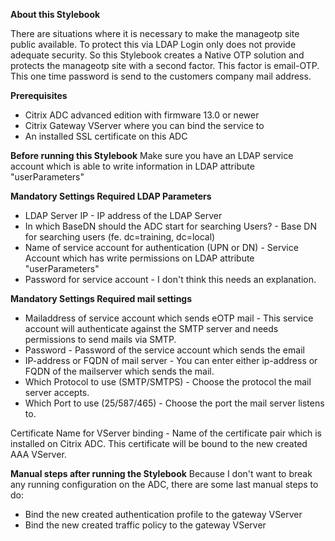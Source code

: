 <b>About this Stylebook</b>

There are situations where it is necessary to make the manageotp site public available. To protect this via LDAP Login only does not provide adequate security.
So this Stylebook creates a Native OTP solution and protects the manageotp site with a second factor. This factor is email-OTP. 
This one time password is send to the customers company mail address.


<b>Prerequisites</b>
- Citrix ADC advanced edition with firmware 13.0 or newer
- Citrix Gateway VServer where you can bind the service to
- An installed SSL certificate on this ADC


<b>Before running this Stylebook</b>
Make sure you have an LDAP service account which is able to write information in LDAP attribute "userParameters"

<b>Mandatory Settings Required LDAP Parameters</b>

- LDAP Server IP - IP address of the LDAP Server
- In which BaseDN should the ADC start for searching Users? - Base DN for searching users (fe. dc=training, dc=local)
- Name of service account for authentication (UPN or DN) - Service Account which has write permissions on LDAP attribute "userParameters"
- Password for service account - I don't think this needs an explanation.

<b>Mandatory Settings Required mail settings</b>
- Mailaddress of service account which sends eOTP mail - This service account will authenticate against the SMTP server and needs permissions to send mails via SMTP.
- Password - Password of the service account which sends the email
- IP-address or FQDN of mail server - You can enter either ip-address or FQDN of the mailserver which sends the mail.
- Which Protocol to use (SMTP/SMTPS) - Choose the protocol the mail server accepts. 
- Which Port to use (25/587/465) - Choose the port the mail server listens to.

Certificate Name for VServer binding - Name of the certificate pair which is installed on Citrix ADC. This certificate will be bound to the new created AAA VServer.

<b>Manual steps after running the Stylebook</b>
Because I don't want to break any running configuration on the ADC, there are some last manual steps to do:

- Bind the new created authentication profile to the gateway VServer
- Bind the new created traffic policy to the gateway VServer
